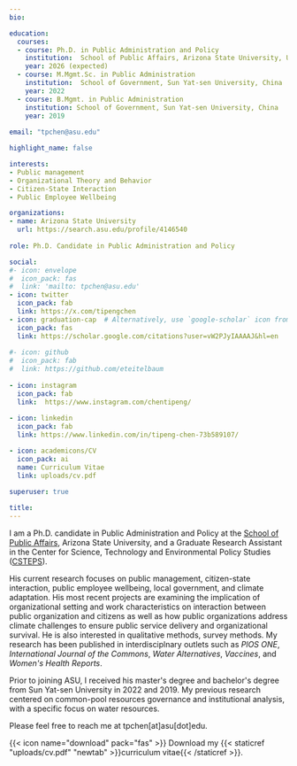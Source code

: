 ```yaml
---
bio: 

education:
  courses:
  - course: Ph.D. in Public Administration and Policy
    institution:  School of Public Affairs, Arizona State University, USA
    year: 2026 (expected)
  - course: M.Mgmt.Sc. in Public Administration 
    institution:  School of Government, Sun Yat-sen University, China
    year: 2022
  - course: B.Mgmt. in Public Administration
    institution: School of Government, Sun Yat-sen University, China
    year: 2019
    
email: "tpchen@asu.edu"

highlight_name: false

interests:
- Public management
- Organizational Theory and Behavior
- Citizen-State Interaction
- Public Employee Wellbeing

organizations:
- name: Arizona State University
  url: https://search.asu.edu/profile/4146540
  
role: Ph.D. Candidate in Public Administration and Policy  

social:
#- icon: envelope
#  icon_pack: fas
#  link: 'mailto: tpchen@asu.edu'
- icon: twitter
  icon_pack: fab
  link: https://x.com/tipengchen
- icon: graduation-cap  # Alternatively, use `google-scholar` icon from `ai` icon pack
  icon_pack: fas
  link: https://scholar.google.com/citations?user=vW2PJyIAAAAJ&hl=en
  
#- icon: github
#  icon_pack: fab
#  link: https://github.com/eteitelbaum
  
- icon: instagram
  icon_pack: fab
  link:  https://www.instagram.com/chentipeng/
  
- icon: linkedin
  icon_pack: fab
  link: https://www.linkedin.com/in/tipeng-chen-73b589107/

- icon: academicons/CV
  icon_pack: ai
  name: Curriculum Vitae
  link: uploads/cv.pdf
  
superuser: true

title: 
---
```



I am a Ph.D. candidate in Public Administration and Policy at the [School of Public Affairs](https://spa.asu.edu/), Arizona State University, and a Graduate Research Assistant in the Center for Science, Technology and Environmental Policy Studies ([CSTEPS](https://csteps.asu.edu/)).

His current research focuses on public management, citizen-state interaction, public employee wellbeing, local government, and climate adaptation. His most recent projects are examining the implication of organizational setting and work characteristics on interaction between public organization and citizens as well as how public organizations address climate challenges to ensure public service delivery and organizational survival.  He is also interested in qualitative methods, survey methods. My research has been published in interdisciplnary outlets such as *PlOS ONE*, *International Journal of the Commons*, *Water Alternatives*, *Vaccines*, and *Women's Health Reports*.

Prior to joining ASU, I received his master's degree and bachelor's degree from Sun Yat-sen University in 2022 and 2019. My previous research centered on common-pool resources governance and institutional analysis, with a specific focus on water resources.

Please feel free to reach me at tpchen[at]asu[dot]edu.

{{< icon name="download" pack="fas" >}} Download my {{< staticref "uploads/cv.pdf" "newtab" >}}curriculum vitae{{< /staticref >}}.
